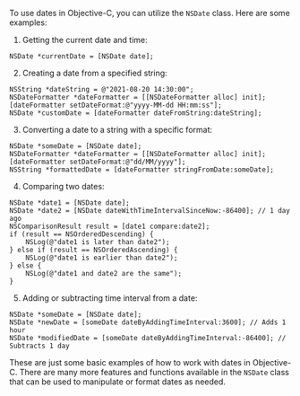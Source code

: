 To use dates in Objective-C, you can utilize the `NSDate` class. Here are some examples:

1. Getting the current date and time:
```
NSDate *currentDate = [NSDate date];
```

2. Creating a date from a specified string:
```
NSString *dateString = @"2021-08-20 14:30:00";
NSDateFormatter *dateFormatter = [[NSDateFormatter alloc] init];
[dateFormatter setDateFormat:@"yyyy-MM-dd HH:mm:ss"];
NSDate *customDate = [dateFormatter dateFromString:dateString];
```

3. Converting a date to a string with a specific format:
```
NSDate *someDate = [NSDate date];
NSDateFormatter *dateFormatter = [[NSDateFormatter alloc] init];
[dateFormatter setDateFormat:@"dd/MM/yyyy"];
NSString *formattedDate = [dateFormatter stringFromDate:someDate];
```

4. Comparing two dates:
```
NSDate *date1 = [NSDate date];
NSDate *date2 = [NSDate dateWithTimeIntervalSinceNow:-86400]; // 1 day ago
NSComparisonResult result = [date1 compare:date2];
if (result == NSOrderedDescending) {
    NSLog(@"date1 is later than date2");
} else if (result == NSOrderedAscending) {
    NSLog(@"date1 is earlier than date2");
} else {
    NSLog(@"date1 and date2 are the same");
}
```

5. Adding or subtracting time interval from a date:
```
NSDate *someDate = [NSDate date];
NSDate *newDate = [someDate dateByAddingTimeInterval:3600]; // Adds 1 hour
NSDate *modifiedDate = [someDate dateByAddingTimeInterval:-86400]; // Subtracts 1 day
```

These are just some basic examples of how to work with dates in Objective-C. There are many more features and functions available in the `NSDate` class that can be used to manipulate or format dates as needed.